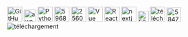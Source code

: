 <img width="35" alt="GitHub-Mark" src="https://user-images.githubusercontent.com/85851416/235916979-17bc9741-99a1-44e6-9459-e60c45397179.png"> <img width="28" alt="aws_logo_smile" src="https://user-images.githubusercontent.com/85851416/235917448-b65e6b65-fe26-4420-a1ea-2cb6efba8358.png"> <img width="35" alt="Python-logo-notext svg" src="https://user-images.githubusercontent.com/85851416/235918674-1ea14bd1-6579-467d-b1b5-b35f5f12e459.png"> <img width="35" alt="5968292" src="https://user-images.githubusercontent.com/85851416/235918966-1afe90b7-35d1-4f73-8c5f-2543915d1075.png"> <img width="35" alt="2560px-Node js_logo svg" src="https://user-images.githubusercontent.com/85851416/235918510-afc1c7bb-95b7-4330-a59d-7bdbc7298ca6.png"> <img width="35" alt="Vue js_Logo_2 svg" src="https://user-images.githubusercontent.com/85851416/235919130-373e2977-77db-4d72-b5ee-18f4017fb504.png"> <img width="35" alt="React-icon svg" src="https://user-images.githubusercontent.com/85851416/235922080-93c88284-e2da-42d6-bf65-e25f6c5d2fc7.png"> <img width="35" alt="nextjs-icon" src="https://user-images.githubusercontent.com/85851416/235917861-0a8f84a9-cfb7-40e0-8a02-2fc2c4b6330b.png"> <img width="25" alt="5847f40ecef1014c0b5e488a" src="https://user-images.githubusercontent.com/85851416/235923099-67736d04-533e-4477-8253-d44ac7cc10e0.png"> <img width="35" alt="téléchargement (1)" src="https://user-images.githubusercontent.com/85851416/235919579-221a55e8-fbe4-4b87-83f3-bd7ead547c22.png"> <img width="33" alt="5847f40ecef1014c0b5e488a" src="https://user-images.githubusercontent.com/85851416/235922862-f1e3d49c-ffc2-4992-970b-715a82657ace.png"> ![téléchargement](https://user-images.githubusercontent.com/85851416/235921795-be556446-2867-4258-9f09-1a02666ff66b.jpg)
